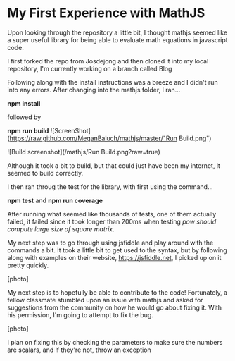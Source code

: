 <h1>My First Experience with MathJS</h1>

Upon looking through the repository a little bit, I thought mathjs seemed like a super useful library for being able to evaluate math equations in javascript code.

I first forked the repo from Josdejong and then cloned it into my local repository, I'm currently working on a branch called Blog

Following along with the install instructions was a breeze and I didn't run into any errors. 
After changing into the mathjs folder, I ran... 

<b>npm install</b>

followed by 

<b>npm run build</b>
![ScreenShot](https://raw.github.com/MeganBaluch/mathjs/master/"Run Build.png")

![Build screenshot](/mathjs/Run Build.png?raw=true)

Although it took a bit to build, but that could just have been my internet, it seemed to build correctly.

I then ran throug the test for the library, with first using the command...

<b>npm test</b> and <b>npm run coverage</b>

After running what seemed like thousands of tests, one of them actually failed, it failed since it took longer than 200ms when testing <i>pow should compute large size of square matrix</i>.

My next step was to go through using jsfiddle and play around with the commands a bit. It took a little bit to get used to the syntax, but by following along with examples on their website, https://jsfiddle.net, I picked up on it pretty quickly.

[photo]

My next step is to hopefully be able to contribute to the code! Fortunately, a fellow classmate stumbled upon an issue with mathjs and asked for suggestions from the community on how he would go about fixing it.
With his permission, I'm going to attempt to fix the bug. 

[photo]

I plan on fixing this by checking the parameters to make sure the numbers are scalars, and if they're not, throw an exception



